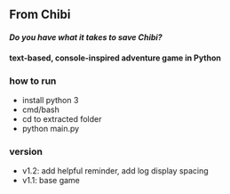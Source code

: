 ## From Chibi
#### *Do you have what it takes to save Chibi?*

#### text-based, console-inspired adventure game in Python

### how to run
* install python 3
* cmd/bash
* cd to extracted folder
* python main.py

### version
* v1.2: add helpful reminder, add log display spacing
* v1.1: base game
